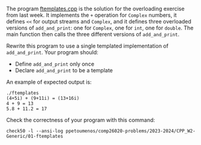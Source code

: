 The program [ftemplates.cpp](ftemplates.cpp) is the solution for the
overloading exercise from last week. It implements the `+` operation for
`Complex` numbers, it defines `<<` for output streams and `Complex`, and it
defines three overloaded versions of `add_and_print`: one for `Complex`, one
for `int`, one for `double`. The main function then calls the three different
versions of `add_and_print`.

Rewrite this program to use a single templated implementation of
`add_and_print`. Your program should:

- Define `add_and_print` only once
- Declare `add_and_print` to be a template


An example of expected output is:
```shell
./ftemplates     
(4+5i) + (9+11i) = (13+16i)
4 + 9 = 13
5.8 + 11.2 = 17
```

Check the correctness of your program with this command:
```shell
check50 -l --ansi-log ppetoumenos/comp26020-problems/2023-2024/CPP_W2-Generic/01-ftemplates
```
